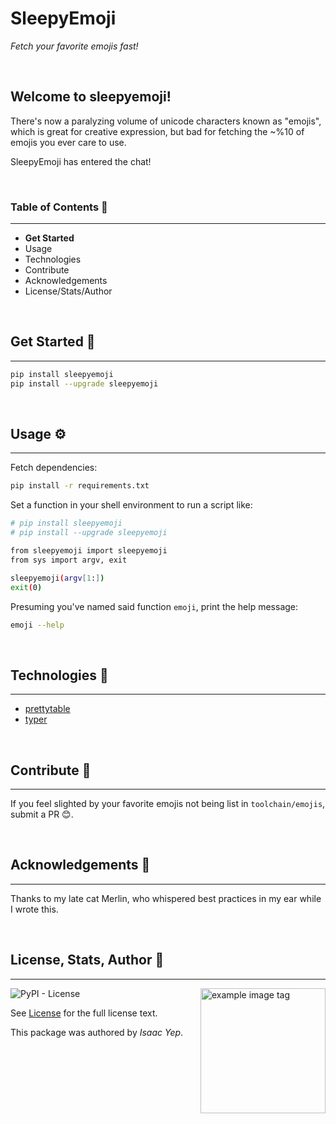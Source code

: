 # **SleepyEmoji**
*Fetch your favorite emojis fast!*

<br />

## **Welcome to sleepyemoji!**
There's now a paralyzing volume of unicode characters known as "emojis", which is great for creative expression, but bad for fetching the ~%10 of emojis you ever care to use.

SleepyEmoji has entered the chat!

<br />

### **Table of Contents** 📖
<hr>

  - **Get Started**
  - Usage
  - Technologies
  - Contribute
  - Acknowledgements
  - License/Stats/Author

<br />

## **Get Started 🚀**
<hr>

```sh
pip install sleepyemoji
pip install --upgrade sleepyemoji
```

<br />

## **Usage ⚙**
<hr>

Fetch dependencies:
```sh
pip install -r requirements.txt
```

Set a function in your shell environment to run a script like:
```sh
# pip install sleepyemoji
# pip install --upgrade sleepyemoji

from sleepyemoji import sleepyemoji
from sys import argv, exit

sleepyemoji(argv[1:])
exit(0)
```

Presuming you've named said function `emoji`, print the help message:
```sh
emoji --help
```

<br />

## **Technologies 🧰**
<hr>

  - [prettytable]()
  - [typer]()

<br />

## **Contribute 🤝**
<hr>

If you feel slighted by your favorite emojis not being list in `toolchain/emojis`, submit a PR 😊.

<br />

## **Acknowledgements 💙**
<hr>

Thanks to my late cat Merlin, who whispered best practices in my ear while I wrote this.

<br />

## **License, Stats, Author 📜**
<hr>

<img align="right" alt="example image tag" src="https://i.imgur.com/jtNwEWu.png" width="200" />

<!-- badge cluster -->

![PyPI - License](https://img.shields.io/pypi/l/sleepyemoji?style=plastic)

<!-- / -->
See [License](TODO) for the full license text.

This package was authored by *Isaac Yep*.